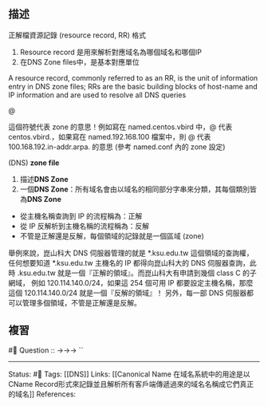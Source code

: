 ## 描述


正解檔資源記錄 (resource record, RR) 格式

1.  Resource record 是用來解析對應域名為哪個域名和哪個IP
2.  在DNS Zone files中，是基本對應單位

  

A resource record, commonly referred to as an RR, is the unit of information entry in DNS zone files; RRs are the basic building blocks of host-name and IP information and are used to resolve all DNS queries

@

這個符號代表 zone 的意思！例如寫在 named.centos.vbird 中，@ 代表 centos.vbird.，如果寫在 named.192.168.100 檔案中，則 @ 代表 100.168.192.in-addr.arpa. 的意思 (參考 named.conf 內的 zone 設定)

(DNS) **zone file**

1.  描述**DNS Zone**
2.  一個**DNS Zone**：所有域名會由以域名的相同部分字串來分類，其每個類別皆為**DNS Zone**

  

  

-   從主機名稱查詢到 IP 的流程稱為：正解
-   從 IP 反解析到主機名稱的流程稱為：反解
-   不管是正解還是反解，每個領域的記錄就是一個區域 (zone)

舉例來說，崑山科大 DNS 伺服器管理的就是 *.ksu.edu.tw 這個領域的查詢權，任何想要知道 *.ksu.edu.tw 主機名的 IP 都得向崑山科大的 DNS 伺服器查詢，此時 .ksu.edu.tw 就是一個『正解的領域』。而崑山科大有申請到幾個 class C 的子網域， 例如 120.114.140.0/24，如果這 254 個可用 IP 都要設定主機名稱，那麼這個 120.114.140.0/24 就是一個『反解的領域』！ 另外，每一部 DNS 伺服器都可以管理多個領域，不管是正解還是反解。

## 複習
#🧠 Question :: ->->-> ``
<!--SR:!2022-12-14,3,250-->

---
Status: #🌱 
Tags:
[[DNS]]
Links:
[[Canonical Name 在域名系統中的用途是以CName Record形式來記錄並且解析所有客戶端傳遞過來的域名名稱成它們真正的域名]]
References: